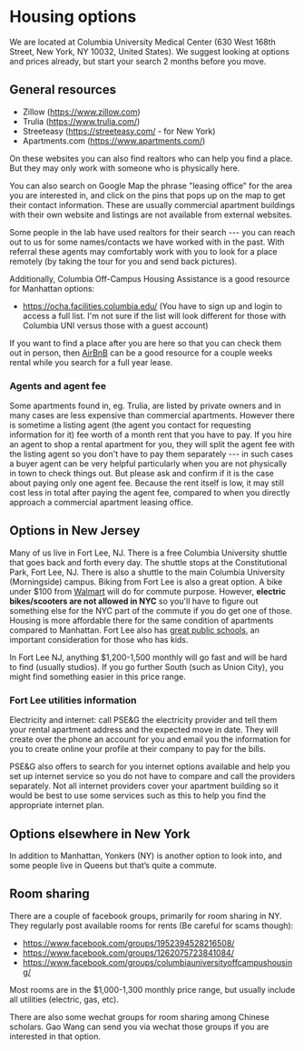 # Housing options

We are located at Columbia University Medical Center (630 West 168th Street, New York, NY 10032, United States).
We suggest looking at options and prices already, but start your search 2 months before you move.

## General resources

- Zillow (https://www.zillow.com)
- Trulia (https://www.trulia.com/)
- Streeteasy (https://streeteasy.com/ - for New York)
- Apartments.com (https://www.apartments.com/)

On these websites you can also find realtors who can help you find a place.
But they may only work with someone who is physically here.

You can also search on Google Map the phrase "leasing office" for the area you are interested in, and click on the pins that pops up on the map to get their contact information.
These are usually commercial apartment buildings with their own website and listings are not available from external websites.

Some people in the lab have used realtors for their search --- you can reach out to us
for some names/contacts we have worked with in the past. With referral these agents may
comfortably work with you to look for a place remotely (by taking the tour for you and send back pictures).

Additionally, Columbia Off-Campus Housing Assistance is a good resource for Manhattan options:

- https://ocha.facilities.columbia.edu/ (You have to sign up and login to access a full list. I'm not sure if the list will look different for those with Columbia UNI versus those with a guest account)

If you want to find a place after you are here so that you can check them out in person, then [AirBnB](https://www.airbnb.com/) can be a good resource for a couple weeks rental while you search for a full year lease.

### Agents and agent fee

Some apartments found in, eg. Trulia, are listed by private owners and in many cases are less expensive than commercial apartments.
However there is sometime a listing agent (the agent you contact for requesting information for it) fee worth of a month rent that you have to pay.
If you hire an agent to shop a rental apartment for you, they will split the agent fee with the listing agent so you don't have to pay them separately ---
in such cases a buyer agent can be very helpful particularly when you are not physically in town to check things out.
But please ask and confirm if it is the case about paying only one agent fee.
Because the rent itself is low, it may still cost less in total after paying the agent fee, compared to when you directly approach a commercial apartment leasing office.

## Options in New Jersey

Many of us live in Fort Lee, NJ.
There is a free Columbia University shuttle that goes back and forth every day.
The shuttle stops at the Constitutional Park, Fort Lee, NJ.
There is also a shuttle to the main Columbia University (Morningside) campus.
Biking from Fort Lee is also a great option. A bike under $100 from [Walmart](https://www.walmart.com) will do for commute purpose.
However, **electric bikes/scooters are not allowed in NYC** so you'll have to figure out something else for the NYC part of the commute if you do get one of those.
Housing is more affordable there for the same condition of apartments compared to Manhattan.
Fort Lee also has [great public schools](https://en.wikipedia.org/wiki/Fort_Lee_School_District),
an important consideration for those who has kids.

In Fort Lee NJ, anything $1,200-1,500 monthly will go fast and will be hard to find (usually studios).
If you go further South (such as Union City), you might find something easier in this price range.

### Fort Lee utilities information

Electricity and internet: call PSE&G the electricity provider and tell them your rental apartment address and the expected move in date.
They will create over the phone an account for you and email you the information for you to create online your profile at their company to
pay for the bills.

PSE&G also offers to search for you internet options available and help you set up internet service so you do not have to compare and call the
providers separately. Not all internet providers cover your apartment building so it would be best to use some services such as this to help you
find the appropriate internet plan.


## Options elsewhere in New York

In addition to Manhattan, Yonkers (NY) is another option to look into, and some people live in Queens but that’s quite a commute.

## Room sharing

There are a couple of facebook groups, primarily for room sharing in NY. They regularly post available rooms for rents (Be careful for scams though):

- https://www.facebook.com/groups/1952394528216508/
- https://www.facebook.com/groups/1262075723841084/
- https://www.facebook.com/groups/columbiauniversityoffcampushousing/

Most rooms are in the $1,000-1,300 monthly price range, but usually include all utilities (electric, gas, etc).

There are also some wechat groups for room sharing among Chinese scholars. Gao Wang can send you via wechat those groups if you are interested in that option.
